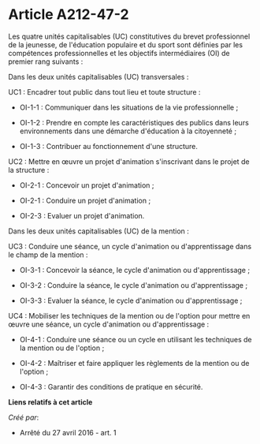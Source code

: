 # Article A212-47-2

Les quatre unités capitalisables (UC) constitutives du brevet professionnel de la jeunesse, de l'éducation populaire et du
sport sont définies par les compétences professionnelles et les objectifs intermédiaires (OI) de premier rang suivants :

Dans les deux unités capitalisables (UC) transversales :

UC1 : Encadrer tout public dans tout lieu et toute structure :

- OI-1-1 : Communiquer dans les situations de la vie professionnelle ;

- OI-1-2 : Prendre en compte les caractéristiques des publics dans leurs environnements dans une démarche d'éducation à la
citoyenneté ;

- OI-1-3 : Contribuer au fonctionnement d'une structure.

UC2 : Mettre en œuvre un projet d'animation s'inscrivant dans le projet de la structure :

- OI-2-1 : Concevoir un projet d'animation ;

- OI-2-1 : Conduire un projet d'animation ;

- OI-2-3 : Evaluer un projet d'animation.

Dans les deux unités capitalisables (UC) de la mention :

UC3 : Conduire une séance, un cycle d'animation ou d'apprentissage dans le champ de la mention :

- OI-3-1 : Concevoir la séance, le cycle d'animation ou d'apprentissage ;

- OI-3-2 : Conduire la séance, le cycle d'animation ou d'apprentissage ;

- OI-3-3 : Evaluer la séance, le cycle d'animation ou d'apprentissage ;

UC4 : Mobiliser les techniques de la mention ou de l'option pour mettre en œuvre une séance, un cycle d'animation ou
d'apprentissage :

- OI-4-1 : Conduire une séance ou un cycle en utilisant les techniques de la mention ou de l'option ;

- OI-4-2 : Maîtriser et faire appliquer les règlements de la mention ou de l'option ;

- OI-4-3 : Garantir des conditions de pratique en sécurité.

**Liens relatifs à cet article**

_Créé par_:

  - Arrêté du 27 avril 2016 - art. 1
